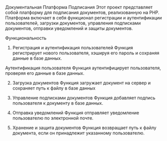 Документальная Платформа Подписания
Этот проект представляет собой платформу для подписания документов, реализованную на PHP. Платформа включает в себя функционал регистрации и аутентификации пользователей, загрузки документов, управления подписками документов, отправки уведомлений и защиты документов.

Функциональность
1. Регистрация и аутентификация пользователей
Функция регистрирует нового пользователя, хэшируя его пароль и сохраняя данные в базе данных.

Аутентификация пользователя
Функция аутентифицирует пользователя, проверяя его данные в базе данных.

2. Загрузка документов
Функция загружает документ на сервер и сохраняет путь к файлу в базе данных

3. Управление подписками документов
Функция добавляет подпись пользователя к документу в базе данных.

4. Отправка уведомлений
Функция отправляет уведомление пользователю по электронной почте.

5. Хранение и защита документов
Функция возвращает путь к файлу документа, если он принадлежит указанному пользователю.